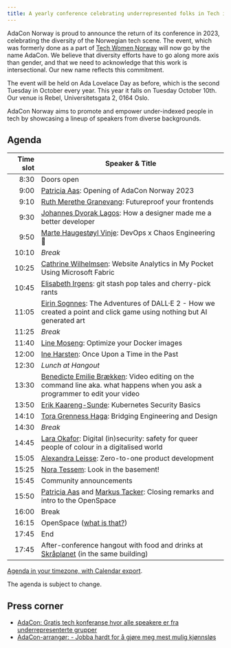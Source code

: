 ```yaml
---
title: A yearly conference celebrating underrepresented folks in Tech in Norway
---
```


AdaCon Norway is proud to announce the return of its conference in 2023,
celebrating the diversity of the Norwegian tech scene. The event, which was
formerly done as a part of [Tech Women Norway](https://techwomen.no/) will now
go by the name AdaCon. We believe that diversity efforts have to go along more
axis than gender, and that we need to acknowledge that this work is
intersectional. Our new name reflects this commitment.

The event will be held on Ada Lovelace Day as before, which is the second
Tuesday in October every year. This year it falls on Tuesday October 10th. Our
venue is Rebel, Universitetsgata 2, 0164 Oslo.

AdaCon Norway aims to promote and empower under-indexed people in tech by
showcasing a lineup of speakers from diverse backgrounds.

## Agenda

| Time slot | Speaker & Title                                                                                                                                                  |
| --------: | ---------------------------------------------------------------------------------------------------------------------------------------------------------------- |
|      8:30 | Doors open                                                                                                                                                       |
|      9:00 | [Patricia Aas](/speaker/patricia-aas): Opening of AdaCon Norway 2023                                                                                             |
|      9:10 | [Ruth Merethe Granevang](/speaker/ruth-merethe-granevang): Futureproof your frontends                                                                            |
|      9:30 | [Johannes Dvorak Lagos](/speaker/johannes-dvorak-lagos): How a designer made me a better developer                                                               |
|      9:50 | [Marte Haugestøyl Vinje](/speaker/marte-haugestoyl-vinje): DevOps x Chaos Engineering 👾                                                                         |
|     10:10 | _Break_                                                                                                                                                          |
|     10:25 | [Cathrine Wilhelmsen](/speaker/cathrine-wilhelmsen): Website Analytics in My Pocket Using Microsoft Fabric                                                       |
|     10:45 | [Elisabeth Irgens](/speaker/elisabeth-irgens): git stash pop tales and cherry-pick rants                                                                         |
|     11:05 | [Eirin Sognnes](/speaker/eirin-sognnes): The Adventures of DALL·E 2 - How we created a point and click game using nothing but AI generated art                   |
|     11:25 | _Break_                                                                                                                                                          |
|     11:40 | [Line Moseng](/speaker/line-moseng): Optimize your Docker images                                                                                                 |
|     12:00 | [Ine Harsten](/speaker/ine-harsten): Once Upon a Time in the Past                                                                                                |
|     12:30 | _Lunch at Hangout_                                                                                                                                               |
|     13:30 | [Benedicte Emilie Brækken](/speaker/benedicte-emilie-braekken): Video editing on the command line aka. what happens when you ask a programmer to edit your video |
|     13:50 | [Erik Kaareng-Sunde](/speaker/erik-kaareng-sunde): Kubernetes Security Basics                                                                                    |
|     14:10 | [Tora Grenness Haga](/speaker/tora-grenness-haga): Bridging Engineering and Design                                                                               |
|     14:30 | _Break_                                                                                                                                                          |
|     14:45 | [Lara Okafor](/speaker/lara-okafor): Digital (in)security: safety for queer people of colour in a digitalised world                                              |
|     15:05 | [Alexandra Leisse](/speaker/alexandra-leisse): Zero-to-one product development                                                                                   |
|     15:25 | [Nora Tessem](/speaker/nora-tessem): Look in the basement!                                                                                                       |
|     15:45 | Community announcements                                                                                                                                          |
|     15:50 | [Patricia Aas](/speaker/patricia-aas) and [Markus Tacker](/speaker/markus-tacker): Closing remarks and intro to the OpenSpace                                    |
|     16:00 | Break                                                                                                                                                            |
|     16:15 | OpenSpace ([what is that?](https://www.liberatingstructures.com/25-open-space-technology/))                                                                      |
|     17:45 | End                                                                                                                                                              |
|     17:45 | After-conference hangout with food and drinks at [Skråplanet](https://skraplanet.no/) (in the same building)                                                     |

[Agenda in your timezone, with Calendar export](<https://localschedule.netlify.app/#v2%3A%7B%22name%22%3A%22AdaCon%202023%22%2C%22day%22%3A%222023-10-10%22%2C%22tz%22%3A%22Europe%2FOslo%22%2C%22sessions%22%3A%7B%22830%22%3A%22Doors%20open%22%2C%22900%22%3A%22Patricia%20Aas%3A%20Opening%20of%20AdaCon%20Norway%202023%22%2C%22910%22%3A%22Ruth%20Merethe%20Granevang%3A%20Futureproof%20your%20frontends%22%2C%22930%22%3A%22Johannes%20Dvorak%20Lagos%3A%20How%20a%20designer%20made%20me%20a%20better%20developer%22%2C%22950%22%3A%22Marte%20Haugest%C3%B8yl%20Vinje%3A%20DevOps%20x%20Chaos%20Engineering%20%F0%9F%91%BE%22%2C%221010%22%3A%22Break%22%2C%221025%22%3A%22Cathrine%20Wilhelmsen%3A%20Website%20Analytics%20in%20My%20Pocket%20Using%20Microsoft%20Fabric%22%2C%221045%22%3A%22Elisabeth%20Irgens%3A%20git%20stash%20pop%20tales%20and%20cherry-pick%20rants%22%2C%221105%22%3A%22Eirin%20Sognnes%3A%20The%20Adventures%20of%20DALL%C2%B7E%202%20-%20How%20we%20created%20a%20point%20and%20click%20game%20using%20nothing%20but%20AI%20generated%20art%22%2C%221125%22%3A%22Break%22%2C%221140%22%3A%22Line%20Moseng%3A%20Optimize%20your%20Docker%20images%22%2C%221200%22%3A%22Ine%20Harsten%3A%20Once%20Upon%20a%20Time%20in%20the%20Past%22%2C%221230%22%3A%22Lunch%22%2C%221330%22%3A%22Benedicte%20Emilie%20Br%C3%A6kken%3A%20Video%20editing%20on%20the%20command%20line%20aka.%20what%20happens%20when%20you%20ask%20a%20programmer%20to%20edit%20your%20video%22%2C%221350%22%3A%22Erik%20Kaareng-Sunde%3A%20Kubernetes%20Security%20Basics%22%2C%221410%22%3A%22Tora%20Grenness%20Haga%3A%20Bridging%20Engineering%20and%20Design%22%2C%221430%22%3A%22Break%22%2C%221445%22%3A%22Lara%20Okafor%3A%20Digital%20(in)security%3A%20safety%20for%20queer%20people%20of%20colour%20in%20a%20digitalised%20world%22%2C%221505%22%3A%22Alexandra%20Leisse%3A%20Zero-to-one%20product%20development%22%2C%221525%22%3A%22Nora%20Tessem%3A%20Look%20in%20the%20basement!%22%2C%221545%22%3A%22Community%20announcements%22%2C%221550%22%3A%22Patricia%20Aas%20and%20Markus%20Tacker%3A%20Closing%20remarks%20and%20intro%20to%20the%20OpenSpace%22%2C%221600%22%3A%22Break%22%2C%221615%22%3A%22OpenSpace%22%2C%221745%22%3A%22End%22%7D%7D>).

The agenda is subject to change.

## Press corner

- [AdaCon: Gratis tech konferanse hvor alle speakere er fra underrepresenterte grupper](https://adacon.no/announcing-adacon-2023-no/)
- [AdaCon-arrangør: - Jobba hardt for å gjøre meg mest mulig kjønnsløs](https://www.kode24.no/artikkel/adacon-arrangor-jobba-hardt-for-a-gjore-meg-mest-mulig-kjonnslos/80137380)
